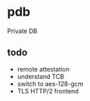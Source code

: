 # pdb

Private DB

## todo

* remote attestation
* understand TCB
* switch to aes-128-gcm
* TLS HTTP/2 frontend
